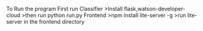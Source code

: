 To Run the program 
First run Classifier
    >Install flask,watson-developer-cloud
    >then run python run.py
Frontend
    >npm install lite-server -g
    >run lite-server in the frontend directory